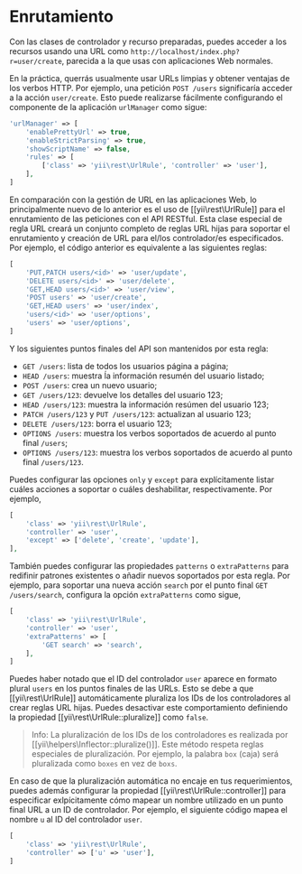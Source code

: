 Enrutamiento
============

Con las clases de controlador y recurso preparadas, puedes acceder a los recursos usando una URL como
`http://localhost/index.php?r=user/create`, parecida a la que usas con aplicaciones Web normales.

En la práctica, querrás usualmente usar URLs limpias y obtener ventajas de los verbos HTTP.
Por ejemplo, una petición `POST /users` significaría acceder a la acción `user/create`.
Esto puede realizarse fácilmente configurando el componente de la aplicación `urlManager`
como sigue:

```php
'urlManager' => [
    'enablePrettyUrl' => true,
    'enableStrictParsing' => true,
    'showScriptName' => false,
    'rules' => [
        ['class' => 'yii\rest\UrlRule', 'controller' => 'user'],
    ],
]
```

En comparación con la gestión de URL en las aplicaciones Web, lo principalmente nuevo de lo anterior es el uso de
[[yii\rest\UrlRule]] para el enrutamiento de las peticiones con el API RESTful. Esta clase especial de regla URL creará
un conjunto completo de reglas URL hijas para soportar el enrutamiento y creación de URL para el/los controlador/es especificados.
Por ejemplo, el código anterior es equivalente a las siguientes reglas:

```php
[
    'PUT,PATCH users/<id>' => 'user/update',
    'DELETE users/<id>' => 'user/delete',
    'GET,HEAD users/<id>' => 'user/view',
    'POST users' => 'user/create',
    'GET,HEAD users' => 'user/index',
    'users/<id>' => 'user/options',
    'users' => 'user/options',
]
```

Y los siguientes puntos finales del API son mantenidos por esta regla:

* `GET /users`: lista de todos los usuarios página a página;
* `HEAD /users`: muestra ĺa información resumén del usuario listado;
* `POST /users`: crea un nuevo usuario;
* `GET /users/123`: devuelve los detalles del usuario 123;
* `HEAD /users/123`: muestra la información resúmen del usuario 123;
* `PATCH /users/123` y `PUT /users/123`: actualizan al usuario 123;
* `DELETE /users/123`: borra el usuario 123;
* `OPTIONS /users`: muestra los verbos soportados de acuerdo al punto final `/users`;
* `OPTIONS /users/123`: muestra los verbos soportados de acuerdo al punto final `/users/123`.

Puedes configurar las opciones  `only` y `except` para explícitamente listar cuáles acciones a soportar o cuáles
deshabilitar, respectivamente. Por ejemplo,

```php
[
    'class' => 'yii\rest\UrlRule',
    'controller' => 'user',
    'except' => ['delete', 'create', 'update'],
],
```

También puedes configurar las propiedades `patterns` o `extraPatterns` para redifinir patrones existentes o añadir nuevos soportados por esta regla.
Por ejemplo, para soportar una nueva acción `search` por  el punto final `GET /users/search`, configura la opción `extraPatterns` como sigue,

```php
[
    'class' => 'yii\rest\UrlRule',
    'controller' => 'user',
    'extraPatterns' => [
        'GET search' => 'search',
    ],
]
```

Puedes haber notado que el ID del controlador `user` aparece en formato plural `users` en los puntos finales de las URLs.
Esto se debe a que [[yii\rest\UrlRule]] automáticamente pluraliza los IDs de los controladores al crear reglas URL hijas.
Puedes desactivar este comportamiento definiendo la propiedad [[yii\rest\UrlRule::pluralize]] como `false`. 

> Info: La pluralización de los IDs de los controladores es realizada por [[yii\helpers\Inflector::pluralize()]]. Este método respeta
  reglas especiales de pluralización. Por ejemplo, la palabra `box` (caja) será pluralizada como `boxes` en vez de `boxs`.

En caso de que la pluralización automática no encaje en tus requerimientos, puedes además configurar la propiedad 
[[yii\rest\UrlRule::controller]] para especificar exlpícitamente cómo mapear un nombre utilizado en un punto final URL
a un ID de controlador. Por ejemplo, el siguiente código mapea el nombre `u` al ID del controlador `user`.  
 
```php
[
    'class' => 'yii\rest\UrlRule',
    'controller' => ['u' => 'user'],
]
```
